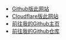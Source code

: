 - [Github版此网站](https://blazesnow.github.io)
- [Cloudflare版此网站](https://blazesnow.pages.dev)
- [前往我的Github主页](https://github.com/BlazeSnow)
- [前往我的Github仓库](https://github.com/BlazeSnow/blazesnow.github.io)
